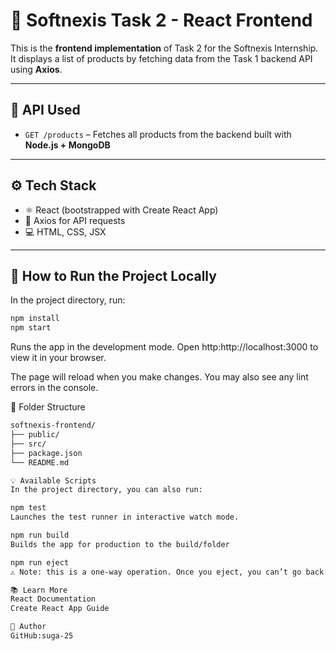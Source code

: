 # 🧩 Softnexis Task 2 - React Frontend

This is the **frontend implementation** of Task 2 for the Softnexis Internship.  
It displays a list of products by fetching data from the Task 1 backend API using **Axios**.

---

## 🔗 API Used
- `GET /products` – Fetches all products from the backend built with **Node.js + MongoDB**

---

## ⚙️ Tech Stack
- ⚛️ React (bootstrapped with Create React App)
- 🔗 Axios for API requests
- 💻 HTML, CSS, JSX

---

## 🚀 How to Run the Project Locally

In the project directory, run:

```bash
npm install
npm start

```

Runs the app in the development mode.
Open http:http://localhost:3000 to view it in your browser.

The page will reload when you make changes.
You may also see any lint errors in the console.

📂 Folder Structure

```bash
softnexis-frontend/
├── public/
├── src/
├── package.json
└── README.md

💡 Available Scripts
In the project directory, you can also run:

npm test
Launches the test runner in interactive watch mode.

npm run build
Builds the app for production to the build/folder

npm run eject
⚠️ Note: this is a one-way operation. Once you eject, you can’t go back!

📚 Learn More
React Documentation
Create React App Guide

👤 Author
GitHub:suga-25
